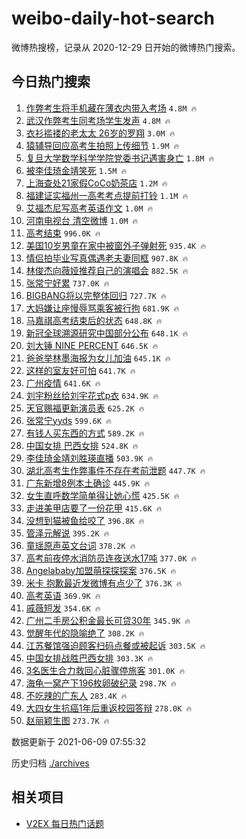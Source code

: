 # weibo-daily-hot-search

微博热搜榜，记录从 2020-12-29 日开始的微博热门搜索。

## 今日热门搜索

<!-- BEGIN -->

1. [作弊考生将手机藏在薄衣内带入考场](https://s.weibo.com/weibo?q=%23%E4%BD%9C%E5%BC%8A%E8%80%83%E7%94%9F%E5%B0%86%E6%89%8B%E6%9C%BA%E8%97%8F%E5%9C%A8%E8%96%84%E8%A1%A3%E5%86%85%E5%B8%A6%E5%85%A5%E8%80%83%E5%9C%BA%23&Refer=top) `4.8M 🔥`
1. [武汉作弊考生同考场学生发声](https://s.weibo.com/weibo?q=%23%E6%AD%A6%E6%B1%89%E4%BD%9C%E5%BC%8A%E8%80%83%E7%94%9F%E5%90%8C%E8%80%83%E5%9C%BA%E5%AD%A6%E7%94%9F%E5%8F%91%E5%A3%B0%23&Refer=top) `4.8M 🔥`
1. [衣衫褴褛的老太太 26岁的罗翔](https://s.weibo.com/weibo?q=%E8%A1%A3%E8%A1%AB%E8%A4%B4%E8%A4%9B%E7%9A%84%E8%80%81%E5%A4%AA%E5%A4%AA%2026%E5%B2%81%E7%9A%84%E7%BD%97%E7%BF%94&Refer=top) `3.0M 🔥`
1. [猿辅导回应高考生拍照上传细节](https://s.weibo.com/weibo?q=%23%E7%8C%BF%E8%BE%85%E5%AF%BC%E5%9B%9E%E5%BA%94%E9%AB%98%E8%80%83%E7%94%9F%E6%8B%8D%E7%85%A7%E4%B8%8A%E4%BC%A0%E7%BB%86%E8%8A%82%23&Refer=top) `1.9M 🔥`
1. [复旦大学数学科学学院党委书记遇害身亡](https://s.weibo.com/weibo?q=%23%E5%A4%8D%E6%97%A6%E5%A4%A7%E5%AD%A6%E6%95%B0%E5%AD%A6%E7%A7%91%E5%AD%A6%E5%AD%A6%E9%99%A2%E5%85%9A%E5%A7%94%E4%B9%A6%E8%AE%B0%E9%81%87%E5%AE%B3%E8%BA%AB%E4%BA%A1%23&Refer=top) `1.8M 🔥`
1. [被李佳琦金靖笑死](https://s.weibo.com/weibo?q=%23%E8%A2%AB%E6%9D%8E%E4%BD%B3%E7%90%A6%E9%87%91%E9%9D%96%E7%AC%91%E6%AD%BB%23&Refer=top) `1.5M 🔥`
1. [上海查处21家假CoCo奶茶店](https://s.weibo.com/weibo?q=%23%E4%B8%8A%E6%B5%B7%E6%9F%A5%E5%A4%8421%E5%AE%B6%E5%81%87CoCo%E5%A5%B6%E8%8C%B6%E5%BA%97%23&Refer=top) `1.2M 🔥`
1. [福建证实福州一高考考点提前打铃](https://s.weibo.com/weibo?q=%23%E7%A6%8F%E5%BB%BA%E8%AF%81%E5%AE%9E%E7%A6%8F%E5%B7%9E%E4%B8%80%E9%AB%98%E8%80%83%E8%80%83%E7%82%B9%E6%8F%90%E5%89%8D%E6%89%93%E9%93%83%23&Refer=top) `1.1M 🔥`
1. [艾福杰尼写高考英语作文](https://s.weibo.com/weibo?q=%23%E8%89%BE%E7%A6%8F%E6%9D%B0%E5%B0%BC%E5%86%99%E9%AB%98%E8%80%83%E8%8B%B1%E8%AF%AD%E4%BD%9C%E6%96%87%23&Refer=top) `1.0M 🔥`
1. [河南电视台 清空微博](https://s.weibo.com/weibo?q=%E6%B2%B3%E5%8D%97%E7%94%B5%E8%A7%86%E5%8F%B0%20%E6%B8%85%E7%A9%BA%E5%BE%AE%E5%8D%9A&Refer=top) `1.0M 🔥`
1. [高考结束](https://s.weibo.com/weibo?q=%23%E9%AB%98%E8%80%83%E7%BB%93%E6%9D%9F%23&Refer=top) `996.0K 🔥`
1. [美国10岁男童在家中被窗外子弹射死](https://s.weibo.com/weibo?q=%23%E7%BE%8E%E5%9B%BD10%E5%B2%81%E7%94%B7%E7%AB%A5%E5%9C%A8%E5%AE%B6%E4%B8%AD%E8%A2%AB%E7%AA%97%E5%A4%96%E5%AD%90%E5%BC%B9%E5%B0%84%E6%AD%BB%23&Refer=top) `935.4K 🔥`
1. [情侣拍毕业写真偶遇老夫妻同框](https://s.weibo.com/weibo?q=%23%E6%83%85%E4%BE%A3%E6%8B%8D%E6%AF%95%E4%B8%9A%E5%86%99%E7%9C%9F%E5%81%B6%E9%81%87%E8%80%81%E5%A4%AB%E5%A6%BB%E5%90%8C%E6%A1%86%23&Refer=top) `907.8K 🔥`
1. [林俊杰向薇娅推荐自己的演唱会](https://s.weibo.com/weibo?q=%23%E6%9E%97%E4%BF%8A%E6%9D%B0%E5%90%91%E8%96%87%E5%A8%85%E6%8E%A8%E8%8D%90%E8%87%AA%E5%B7%B1%E7%9A%84%E6%BC%94%E5%94%B1%E4%BC%9A%23&Refer=top) `882.5K 🔥`
1. [张常宁好累](https://s.weibo.com/weibo?q=%E5%BC%A0%E5%B8%B8%E5%AE%81%E5%A5%BD%E7%B4%AF&Refer=top) `737.0K 🔥`
1. [BIGBANG将以完整体回归](https://s.weibo.com/weibo?q=%23BIGBANG%E5%B0%86%E4%BB%A5%E5%AE%8C%E6%95%B4%E4%BD%93%E5%9B%9E%E5%BD%92%23&Refer=top) `727.7K 🔥`
1. [大妈嫌让座慢辱骂乘客被行拘](https://s.weibo.com/weibo?q=%23%E5%A4%A7%E5%A6%88%E5%AB%8C%E8%AE%A9%E5%BA%A7%E6%85%A2%E8%BE%B1%E9%AA%82%E4%B9%98%E5%AE%A2%E8%A2%AB%E8%A1%8C%E6%8B%98%23&Refer=top) `681.9K 🔥`
1. [马嘉祺高考结束后的状态](https://s.weibo.com/weibo?q=%23%E9%A9%AC%E5%98%89%E7%A5%BA%E9%AB%98%E8%80%83%E7%BB%93%E6%9D%9F%E5%90%8E%E7%9A%84%E7%8A%B6%E6%80%81%23&Refer=top) `648.8K 🔥`
1. [新冠全球溯源研究中国部分公布](https://s.weibo.com/weibo?q=%23%E6%96%B0%E5%86%A0%E5%85%A8%E7%90%83%E6%BA%AF%E6%BA%90%E7%A0%94%E7%A9%B6%E4%B8%AD%E5%9B%BD%E9%83%A8%E5%88%86%E5%85%AC%E5%B8%83%23&Refer=top) `648.1K 🔥`
1. [刘大锤 NINE PERCENT](https://s.weibo.com/weibo?q=%E5%88%98%E5%A4%A7%E9%94%A4%20NINE%20PERCENT&Refer=top) `646.5K 🔥`
1. [爸爸举林墨海报为女儿加油](https://s.weibo.com/weibo?q=%23%E7%88%B8%E7%88%B8%E4%B8%BE%E6%9E%97%E5%A2%A8%E6%B5%B7%E6%8A%A5%E4%B8%BA%E5%A5%B3%E5%84%BF%E5%8A%A0%E6%B2%B9%23&Refer=top) `645.1K 🔥`
1. [这样的室友好可怕](https://s.weibo.com/weibo?q=%23%E8%BF%99%E6%A0%B7%E7%9A%84%E5%AE%A4%E5%8F%8B%E5%A5%BD%E5%8F%AF%E6%80%95%23&Refer=top) `641.7K 🔥`
1. [广州疫情](https://s.weibo.com/weibo?q=%23%E5%B9%BF%E5%B7%9E%E7%96%AB%E6%83%85%23&Refer=top) `641.6K 🔥`
1. [刘宇粉丝给刘宇花式p衣](https://s.weibo.com/weibo?q=%23%E5%88%98%E5%AE%87%E7%B2%89%E4%B8%9D%E7%BB%99%E5%88%98%E5%AE%87%E8%8A%B1%E5%BC%8Fp%E8%A1%A3%23&Refer=top) `634.9K 🔥`
1. [天官赐福更新演员表](https://s.weibo.com/weibo?q=%23%E5%A4%A9%E5%AE%98%E8%B5%90%E7%A6%8F%E6%9B%B4%E6%96%B0%E6%BC%94%E5%91%98%E8%A1%A8%23&Refer=top) `625.2K 🔥`
1. [张常宁yyds](https://s.weibo.com/weibo?q=%E5%BC%A0%E5%B8%B8%E5%AE%81yyds&Refer=top) `599.6K 🔥`
1. [有钱人买东西的方式](https://s.weibo.com/weibo?q=%23%E6%9C%89%E9%92%B1%E4%BA%BA%E4%B9%B0%E4%B8%9C%E8%A5%BF%E7%9A%84%E6%96%B9%E5%BC%8F%23&Refer=top) `589.2K 🔥`
1. [中国女排 巴西女排](https://s.weibo.com/weibo?q=%E4%B8%AD%E5%9B%BD%E5%A5%B3%E6%8E%92%20%E5%B7%B4%E8%A5%BF%E5%A5%B3%E6%8E%92&Refer=top) `524.8K 🔥`
1. [李佳琦金靖刘胜瑛直播](https://s.weibo.com/weibo?q=%23%E6%9D%8E%E4%BD%B3%E7%90%A6%E9%87%91%E9%9D%96%E5%88%98%E8%83%9C%E7%91%9B%E7%9B%B4%E6%92%AD%23&Refer=top) `503.9K 🔥`
1. [湖北高考生作弊事件不存在考前泄题](https://s.weibo.com/weibo?q=%23%E6%B9%96%E5%8C%97%E9%AB%98%E8%80%83%E7%94%9F%E4%BD%9C%E5%BC%8A%E4%BA%8B%E4%BB%B6%E4%B8%8D%E5%AD%98%E5%9C%A8%E8%80%83%E5%89%8D%E6%B3%84%E9%A2%98%23&Refer=top) `447.7K 🔥`
1. [广东新增8例本土确诊](https://s.weibo.com/weibo?q=%23%E5%B9%BF%E4%B8%9C%E6%96%B0%E5%A2%9E8%E4%BE%8B%E6%9C%AC%E5%9C%9F%E7%A1%AE%E8%AF%8A%23&Refer=top) `445.9K 🔥`
1. [女生直呼数学简单得让她心慌](https://s.weibo.com/weibo?q=%23%E5%A5%B3%E7%94%9F%E7%9B%B4%E5%91%BC%E6%95%B0%E5%AD%A6%E7%AE%80%E5%8D%95%E5%BE%97%E8%AE%A9%E5%A5%B9%E5%BF%83%E6%85%8C%23&Refer=top) `425.5K 🔥`
1. [走进美甲店要了一份花甲](https://s.weibo.com/weibo?q=%23%E8%B5%B0%E8%BF%9B%E7%BE%8E%E7%94%B2%E5%BA%97%E8%A6%81%E4%BA%86%E4%B8%80%E4%BB%BD%E8%8A%B1%E7%94%B2%23&Refer=top) `415.6K 🔥`
1. [没想到猫被鱼给咬了](https://s.weibo.com/weibo?q=%23%E6%B2%A1%E6%83%B3%E5%88%B0%E7%8C%AB%E8%A2%AB%E9%B1%BC%E7%BB%99%E5%92%AC%E4%BA%86%23&Refer=top) `396.8K 🔥`
1. [管泽元解说](https://s.weibo.com/weibo?q=%E7%AE%A1%E6%B3%BD%E5%85%83%E8%A7%A3%E8%AF%B4&Refer=top) `395.2K 🔥`
1. [童瑶原声英文台词](https://s.weibo.com/weibo?q=%23%E7%AB%A5%E7%91%B6%E5%8E%9F%E5%A3%B0%E8%8B%B1%E6%96%87%E5%8F%B0%E8%AF%8D%23&Refer=top) `378.2K 🔥`
1. [高考前夜停水消防员连夜送水17吨](https://s.weibo.com/weibo?q=%23%E9%AB%98%E8%80%83%E5%89%8D%E5%A4%9C%E5%81%9C%E6%B0%B4%E6%B6%88%E9%98%B2%E5%91%98%E8%BF%9E%E5%A4%9C%E9%80%81%E6%B0%B417%E5%90%A8%23&Refer=top) `377.0K 🔥`
1. [Angelababy加盟萌探探探案](https://s.weibo.com/weibo?q=%23Angelababy%E5%8A%A0%E7%9B%9F%E8%90%8C%E6%8E%A2%E6%8E%A2%E6%8E%A2%E6%A1%88%23&Refer=top) `376.5K 🔥`
1. [米卡 抱歉最近发微博有点少了](https://s.weibo.com/weibo?q=%23%E7%B1%B3%E5%8D%A1%20%E6%8A%B1%E6%AD%89%E6%9C%80%E8%BF%91%E5%8F%91%E5%BE%AE%E5%8D%9A%E6%9C%89%E7%82%B9%E5%B0%91%E4%BA%86%23&Refer=top) `376.3K 🔥`
1. [高考英语](https://s.weibo.com/weibo?q=%E9%AB%98%E8%80%83%E8%8B%B1%E8%AF%AD&Refer=top) `369.9K 🔥`
1. [戚薇短发](https://s.weibo.com/weibo?q=%23%E6%88%9A%E8%96%87%E7%9F%AD%E5%8F%91%23&Refer=top) `354.6K 🔥`
1. [广州二手房公积金最长可贷30年](https://s.weibo.com/weibo?q=%23%E5%B9%BF%E5%B7%9E%E4%BA%8C%E6%89%8B%E6%88%BF%E5%85%AC%E7%A7%AF%E9%87%91%E6%9C%80%E9%95%BF%E5%8F%AF%E8%B4%B730%E5%B9%B4%23&Refer=top) `345.9K 🔥`
1. [觉醒年代的隐喻绝了](https://s.weibo.com/weibo?q=%23%E8%A7%89%E9%86%92%E5%B9%B4%E4%BB%A3%E7%9A%84%E9%9A%90%E5%96%BB%E7%BB%9D%E4%BA%86%23&Refer=top) `308.2K 🔥`
1. [江苏餐馆强迫顾客扫码点餐或被起诉](https://s.weibo.com/weibo?q=%23%E6%B1%9F%E8%8B%8F%E9%A4%90%E9%A6%86%E5%BC%BA%E8%BF%AB%E9%A1%BE%E5%AE%A2%E6%89%AB%E7%A0%81%E7%82%B9%E9%A4%90%E6%88%96%E8%A2%AB%E8%B5%B7%E8%AF%89%23&Refer=top) `303.5K 🔥`
1. [中国女排战胜巴西女排](https://s.weibo.com/weibo?q=%23%E4%B8%AD%E5%9B%BD%E5%A5%B3%E6%8E%92%E6%88%98%E8%83%9C%E5%B7%B4%E8%A5%BF%E5%A5%B3%E6%8E%92%23&Refer=top) `303.3K 🔥`
1. [3名医生合力救回心脏骤停旅客](https://s.weibo.com/weibo?q=%233%E5%90%8D%E5%8C%BB%E7%94%9F%E5%90%88%E5%8A%9B%E6%95%91%E5%9B%9E%E5%BF%83%E8%84%8F%E9%AA%A4%E5%81%9C%E6%97%85%E5%AE%A2%23&Refer=top) `301.0K 🔥`
1. [海龟一窝产下196枚卵破纪录](https://s.weibo.com/weibo?q=%23%E6%B5%B7%E9%BE%9F%E4%B8%80%E7%AA%9D%E4%BA%A7%E4%B8%8B196%E6%9E%9A%E5%8D%B5%E7%A0%B4%E7%BA%AA%E5%BD%95%23&Refer=top) `298.7K 🔥`
1. [不吃辣的广东人](https://s.weibo.com/weibo?q=%23%E4%B8%8D%E5%90%83%E8%BE%A3%E7%9A%84%E5%B9%BF%E4%B8%9C%E4%BA%BA%23&Refer=top) `283.4K 🔥`
1. [大四女生抗癌1年后重返校园答辩](https://s.weibo.com/weibo?q=%23%E5%A4%A7%E5%9B%9B%E5%A5%B3%E7%94%9F%E6%8A%97%E7%99%8C1%E5%B9%B4%E5%90%8E%E9%87%8D%E8%BF%94%E6%A0%A1%E5%9B%AD%E7%AD%94%E8%BE%A9%23&Refer=top) `278.0K 🔥`
1. [赵丽颖生图](https://s.weibo.com/weibo?q=%23%E8%B5%B5%E4%B8%BD%E9%A2%96%E7%94%9F%E5%9B%BE%23&Refer=top) `273.7K 🔥`

数据更新于 2021-06-09 07:55:32

<!-- END -->

历史归档 [./archives](./archives)

## 相关项目

- [V2EX 每日热门话题](https://github.com/boojack/v2ex-daily-hot-topic)
